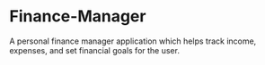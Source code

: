 # Finance-Manager
A personal finance manager application which helps track income, expenses, and set financial goals for the user. 
